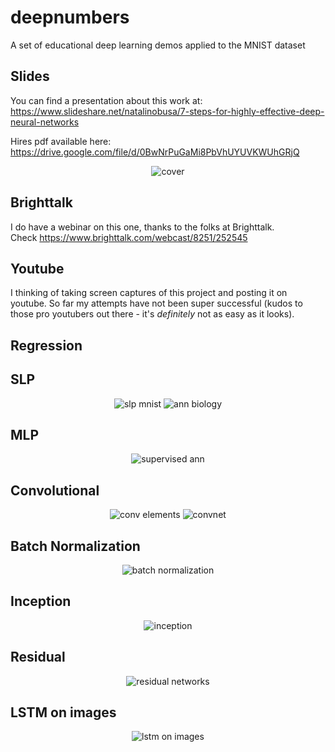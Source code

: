 # deepnumbers
A set of educational deep learning demos applied to the MNIST dataset

## Slides

You can find a presentation about this work at:  
https://www.slideshare.net/natalinobusa/7-steps-for-highly-effective-deep-neural-networks

Hires pdf available here:
https://drive.google.com/file/d/0BwNrPuGaMi8PbVhUYUVKWUhGRjQ

<p align="center">
  <img src="https://github.com/natbusa/deepnumbers/blob/master/images/cover.png?raw" alt="cover"/>
</p>

## Brighttalk
I do have a webinar on this one, thanks to the folks at Brighttalk.  
Check https://www.brighttalk.com/webcast/8251/252545

## Youtube
I thinking of taking screen captures of this project and posting it on youtube. So far my attempts have not been super successful (kudos to those pro youtubers out there - it's *definitely* not as easy as it looks).

## Regression

## SLP
<p align="center">
  <img src="https://github.com/natbusa/deepnumbers/blob/master/images/slp.png?raw" alt="slp mnist"/>
  <img src="https://github.com/natbusa/deepnumbers/blob/master/images/biology.png?raw" alt="ann biology"/>
</p>

## MLP
<p align="center">
  <img src="https://github.com/natbusa/deepnumbers/blob/master/images/supervised.png?raw" alt="supervised ann"/>
</p>

## Convolutional
<p align="center">
  <img src="https://github.com/natbusa/deepnumbers/blob/master/images/convblocks.png?raw" alt="conv elements"/>
  <img src="https://github.com/natbusa/deepnumbers/blob/master/images/convnet.png?raw" alt="convnet"/>
</p>

## Batch Normalization
<p align="center">
  <img src="https://github.com/natbusa/deepnumbers/blob/master/images/batchnorm.png?raw" alt="batch normalization"/>
</p>

## Inception
<p align="center">
  <img src="https://github.com/natbusa/deepnumbers/blob/master/images/inception.png?raw" alt="inception"/>
</p>

## Residual
<p align="center">
  <img src="https://github.com/natbusa/deepnumbers/blob/master/images/resnet.png?raw" alt="residual networks"/>
</p>

## LSTM on images
<p align="center">
  <img src="https://github.com/natbusa/deepnumbers/blob/master/images/lstm.png?raw" alt="lstm on images"/>
</p>


